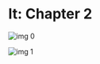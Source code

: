 # It: Chapter 2

![img 0](https://i.imgur.com/FALKXWF.jpg)

![img 1](https://i.imgur.com/MgFk9YD.png)

